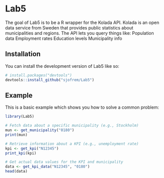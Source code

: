 
# Lab5

<!-- badges: start -->
<!-- badges: end -->

The goal of Lab5 is to be a R wrapper for the Kolada API.
Kolada is an open data service from Sweden that provides public statistics about municipalities and regions.
The API lets you query things like:
Population data
Employment rates
Education levels
Municipality info

## Installation

You can install the development version of Lab5 like so:

``` r
# install.packages("devtools")
devtools::install_github("sjofrem/Lab5")
```

## Example

This is a basic example which shows you how to solve a common problem:

``` r
library(Lab5)

# Fetch data about a specific municipality (e.g., Stockholm)
mun <- get_municipality("0180")
print(mun)

# Retrieve information about a KPI (e.g., unemployment rate)
kpi <- get_kpi("N12345")
print_kpi(kpi)

# Get actual data values for the KPI and municipality
data <- get_kpi_data("N12345", "0180")
head(data)

```

